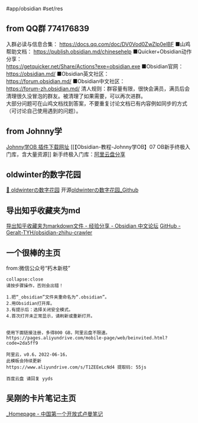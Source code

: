 #app/obsidian #set/res
## from QQ群 774176839
入群必读与信息合集： https://docs.qq.com/doc/DV0Vod0ZwZlp0elBF
■山鸡帮助文档： https://publish.obsidian.md/chinesehelp
■Quicker+Obsidian动作分享：  
 https://getquicker.net/Share/Actions?exe=obsidian.exe
■Obsidian官网：  
https://obsidian.md/
■Obsidian英文社区：  
https://forum.obsidian.md/
■Obsidian中文社区：  
https://forum-zh.obsidian.md/
清人规则：群容量有限，很快会满员，满员后会清理很久没冒泡的群友。被清理了如果需要，可以再次进群。  
大部分问题可在山鸡文档找到答案，不要重复讨论文档已有内容例如同步的方式（可讨论自己使用遇到的问题）。

## from Johnny学
[Johnny学OB 插件下载网址](https://ob.pory.app/)
[[【Obsidian-教程-Johnny学OB】07 OB新手终极入门库，含大量资源]]
新手终极入门库：[阿里云盘分享](https://www.aliyundrive.com/s/xMcaS67n5bU)

## oldwinter的数字花园
[🌲 oldwinterの数字花园](https://oldwinter.top/)
开源[oldwinterの数字花园_Github](https://github.com/oldwinter/knowledge-garden)

## 导出知乎收藏夹为md
[导出知乎收藏夹为markdown文件 - 经验分享 - Obsidian 中文论坛](https://forum-zh.obsidian.md/t/topic/3910)
[GitHub - Geralt-TYH/obsidian-zhihu-crawler](https://github.com/Geralt-TYH/obsidian-zhihu-crawler)

## 一个很棒的主页
from:微信公众号“朽木新枝”
```ad-quote
collapse:close
请按步骤操作，否则会出错！

1.把“_obsidian”文件夹重命名为“.obsidian”。
2.用Obsidian打开库。
3.有提示后：选择关闭安全模式。
4.首次打开未正常显示，请刷新或重新打开。

  
使用下面链接注册，多得800 GB，阿里云盘不限速。
https://pages.aliyundrive.com/mobile-page/web/beinvited.html?code=2da5ff9

阿里云，v0.6，2022-06-16，
此模板会持续更新
https://www.aliyundrive.com/s/T1ZEEeLcNd4 提取码: 55js

百度云盘 请回复 yyds
```

## 吴刚的卡片笔记主页
[_Homepage - 中国第一个开放式卢曼笔记](https://www.coachwugang.com/_Homepage)